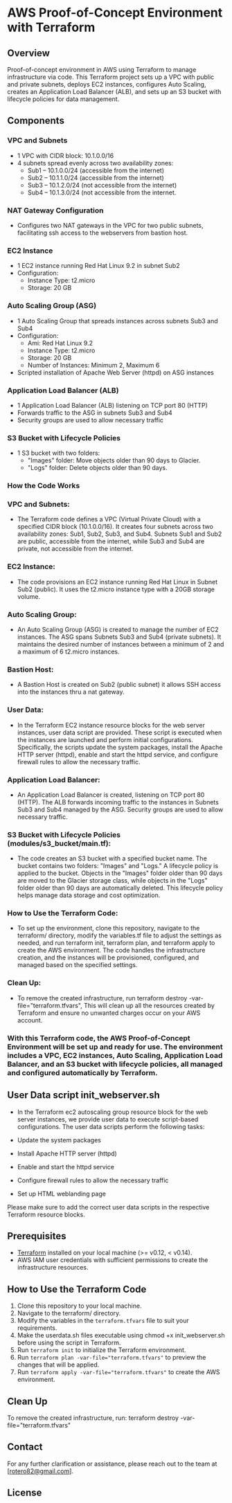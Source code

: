 # AWS Proof-of-Concept Environment with Terraform

## Overview
Proof-of-concept environment in AWS using Terraform to manage infrastructure via code. This Terraform project sets up a VPC with public and private subnets, deploys EC2 instances, configures Auto Scaling, creates an Application Load Balancer (ALB), and sets up an S3 bucket with lifecycle policies for data management.

## Components

### VPC and Subnets
- 1 VPC with CIDR block: 10.1.0.0/16
- 4 subnets spread evenly across two availability zones:
   - Sub1 – 10.1.0.0/24 (accessible from the internet)
   - Sub2 – 10.1.1.0/24 (accessible from the internet)
   - Sub3 – 10.1.2.0/24 (not accessible from the internet)
   - Sub4 – 10.1.3.0/24 (not accessible from the internet.
 
### NAT Gateway Configuration

- Configures two NAT gateways in the VPC for two public subnets, facilitating ssh access to the webservers from bastion host.

### EC2 Instance
- 1 EC2 instance running Red Hat Linux 9.2 in subnet Sub2
- Configuration:
  - Instance Type: t2.micro
  - Storage: 20 GB

### Auto Scaling Group (ASG)
- 1 Auto Scaling Group that spreads instances across subnets Sub3 and Sub4
- Configuration:
  - Ami: Red Hat Linux 9.2
  - Instance Type: t2.micro
  - Storage: 20 GB
  - Number of Instances: Minimum 2, Maximum 6
- Scripted installation of Apache Web Server (httpd) on ASG instances

### Application Load Balancer (ALB)
- 1 Application Load Balancer (ALB) listening on TCP port 80 (HTTP)
- Forwards traffic to the ASG in subnets Sub3 and Sub4
- Security groups are used to allow necessary traffic

### S3 Bucket with Lifecycle Policies
- 1 S3 bucket with two folders:
  - "Images" folder: Move objects older than 90 days to Glacier.
  - "Logs" folder: Delete objects older than 90 days.


### How the Code Works
### VPC and Subnets: 
- The Terraform code defines a VPC (Virtual Private Cloud) with a specified CIDR block (10.1.0.0/16). It creates four subnets across two availability zones: Sub1, Sub2, Sub3, and Sub4. Subnets Sub1 and Sub2 are public, accessible from the internet, while Sub3 and Sub4 are private, not accessible from the internet.

### EC2 Instance: 
- The code provisions an EC2 instance running Red Hat Linux in Subnet Sub2 (public). It uses the t2.micro instance type with a 20GB storage volume.

### Auto Scaling Group: 
- An Auto Scaling Group (ASG) is created to manage the number of EC2 instances. The ASG spans Subnets Sub3 and Sub4 (private subnets). It maintains the desired number of instances between a minimum of 2 and a maximum of 6 t2.micro instances.

### Bastion Host:
- A Bastion Host is created on Sub2 (public subnet) it allows SSH access into the instances thru a nat gateway.

### User Data: 
- In the Terraform EC2 instance resource blocks for the web server instances, user data script are provided. These script is executed when the instances are launched and perform initial configurations. Specifically, the scripts update the system packages, install the Apache HTTP server (httpd), enable and start the httpd service, and configure firewall rules to allow the necessary traffic.

### Application Load Balancer: 
- An Application Load Balancer is created, listening on TCP port 80 (HTTP). The ALB forwards incoming traffic to the instances in Subnets Sub3 and Sub4 managed by the ASG. Security groups are used to allow necessary traffic.

### S3 Bucket with Lifecycle Policies (modules/s3_bucket/main.tf): 
- The code creates an S3 bucket with a specified bucket name. The bucket contains two folders: "Images" and "Logs." A lifecycle policy is applied to the bucket. Objects in the "Images" folder older than 90 days are moved to the Glacier storage class, while objects in the "Logs" folder older than 90 days are automatically deleted. This lifecycle policy helps manage data storage and cost optimization.

### How to Use the Terraform Code: 
- To set up the environment, clone this repository, navigate to the terraform/ directory, modify the variables.tf file to adjust the settings as needed, and run terraform init, terraform plan, and terraform apply to create the AWS environment. The code handles the infrastructure creation, and the instances will be provisioned, configured, and managed based on the specified settings.

### Clean Up: 
- To remove the created infrastructure, run terraform destroy -var-file="terraform.tfvars", This will clean up all the resources created by Terraform and ensure no unwanted charges occur on your AWS account.

### With this Terraform code, the AWS Proof-of-Concept Environment will be set up and ready for use. The environment includes a VPC, EC2 instances, Auto Scaling, Application Load Balancer, and an S3 bucket with lifecycle policies, all managed and configured automatically by Terraform.

## User Data script init_webserver.sh
- In the Terraform ec2 autoscaling group resource block for the web server instances, we provide user data to execute script-based configurations. The user data scripts perform the following tasks:

- Update the system packages
- Install Apache HTTP server (httpd)
- Enable and start the httpd service
- Configure firewall rules to allow the necessary traffic
- Set up HTML weblanding page

Please make sure to add the correct user data scripts in the respective Terraform resource blocks.

## Prerequisites
- [Terraform](https://www.terraform.io/downloads.html) installed on your local machine (>= v0.12, < v0.14).
- AWS IAM user credentials with sufficient permissions to create the infrastructure resources.

## How to Use the Terraform Code
1. Clone this repository to your local machine.
3. Navigate to the terraform/ directory. 
4. Modify the variables in the `terraform.tfvars` file to suit your requirements.
5. Make the userdata.sh files executable using chmod +x init_webserver.sh before using the script in Terraform.
7. Run `terraform init` to initialize the Terraform environment.
8. Run `terraform plan -var-file="terraform.tfvars"` to preview the changes that will be applied.
9. Run `terraform apply -var-file="terraform.tfvars"` to create the AWS environment.

## Clean Up
To remove the created infrastructure, run:  terraform destroy -var-file="terraform.tfvars"

## Contact
For any further clarification or assistance, please reach out to the team at [rotero82@gmail.com].

## License
